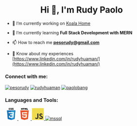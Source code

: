 <h1 align="center">Hi 👋, I'm Rudy Paolo</h1>


- 🔭 I’m currently working on [Koala Home](https://koala.com.pe)

- 🌱 I’m currently learning **Full Stack Development with MERN**

- 📫 How to reach me **pesorudy@gmail.com**

- 📄 Know about my experiences [https://www.linkedin.com/in/rudyhuaman/](https://www.linkedin.com/in/rudyhuaman/)

<h3 align="left">Connect with me:</h3>
<p align="left">
<a href="https://twitter.com/pesorudy" target="blank"><img align="center" src="https://raw.githubusercontent.com/rahuldkjain/github-profile-readme-generator/master/src/images/icons/Social/twitter.svg" alt="pesorudy" height="30" width="40" /></a>
<a href="https://linkedin.com/in/rudyhuaman" target="blank"><img align="center" src="https://raw.githubusercontent.com/rahuldkjain/github-profile-readme-generator/master/src/images/icons/Social/linked-in-alt.svg" alt="rudyhuaman" height="30" width="40" /></a>
<a href="https://instagram.com/paolobang" target="blank"><img align="center" src="https://raw.githubusercontent.com/rahuldkjain/github-profile-readme-generator/master/src/images/icons/Social/instagram.svg" alt="paolobang" height="30" width="40" /></a>
</p>

<h3 align="left">Languages and Tools:</h3>
<p align="left"> <a href="https://www.w3schools.com/css/" target="_blank" rel="noreferrer"> <img src="https://raw.githubusercontent.com/devicons/devicon/master/icons/css3/css3-original-wordmark.svg" alt="css3" width="40" height="40"/> </a> <a href="https://www.w3.org/html/" target="_blank" rel="noreferrer"> <img src="https://raw.githubusercontent.com/devicons/devicon/master/icons/html5/html5-original-wordmark.svg" alt="html5" width="40" height="40"/> </a> <a href="https://developer.mozilla.org/en-US/docs/Web/JavaScript" target="_blank" rel="noreferrer"> <img src="https://raw.githubusercontent.com/devicons/devicon/master/icons/javascript/javascript-original.svg" alt="javascript" width="40" height="40"/> </a> <a href="https://www.microsoft.com/en-us/sql-server" target="_blank" rel="noreferrer"> <img src="https://www.svgrepo.com/show/303229/microsoft-sql-server-logo.svg" alt="mssql" width="40" height="40"/> </a> </p>

